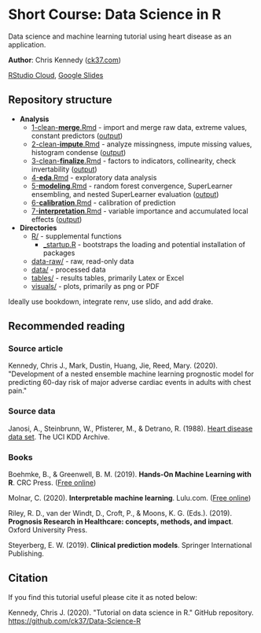 # Short Course: Data Science in R 

Data science and machine learning tutorial using heart disease as an application.

**Author**: Chris Kennedy ([ck37.com](https://ck37.com))

[RStudio Cloud](https://rstudio.cloud/project/1374321),
[Google Slides ](https://docs.google.com/presentation/d/1jL7ukjJ95T-J0XbCOd2O-eMr4EGpqF5AzP2VxFoYRMA/edit#slide=id.p) 

## Repository structure

 * **Analysis**
   * [1-clean-**merge**.Rmd](https://github.com/ck37/Data-Science-R/blob/master/1-clean-merge.Rmd) - import and merge raw data, extreme values, constant predictors ([output](https://ck37.github.io/Data-Science-R/1-clean-merge.html))
   * [2-clean-**impute**.Rmd](https://github.com/ck37/Data-Science-R/blob/master/2-clean-impute.Rmd) - analyze missingness, impute missing values, histogram condense ([output](https://ck37.github.io/Data-Science-R/2-clean-impute.html))
   * [3-clean-**finalize**.Rmd](https://github.com/ck37/Data-Science-R/blob/master/3-clean-finalize.Rmd) - factors to indicators, collinearity, check invertability ([output](https://ck37.github.io/Data-Science-R/3-clean-finalize.html))
   * [4-**eda**.Rmd](https://github.com/ck37/Data-Science-R/blob/master/4-eda.Rmd) - exploratory data analysis
   * [5-**modeling**.Rmd](https://github.com/ck37/Data-Science-R/blob/master/5-modeling.Rmd) - random forest convergence, SuperLearner ensembling, and nested SuperLearner evaluation ([output](https://ck37.github.io/Data-Science-R/5-modeling.html))
   * [6-**calibration**.Rmd](https://github.com/ck37/Data-Science-R/blob/master/6-calibration.Rmd) - calibration of prediction
   * [7-**interpretation**.Rmd](https://github.com/ck37/Data-Science-R/blob/master/7-interpretation.Rmd) - variable importance and accumulated local effects ([output](https://ck37.github.io/Data-Science-R/7-interpretation.html))
 * **Directories**
   * [R/](https://github.com/ck37Data-Science-R/tree/master/R) - supplemental functions
     * [_startup.R](#tbd) - bootstraps the loading and potential installation of packages
   * [data-raw/](https://github.com/ck37/Data-Science-R/tree/master/data-raw) - raw, read-only data
   * [data/](https://github.com/ck37/learning/tree/master/data) - processed data
   * [tables/](https://github.com/ck37/Data-Science-R/tree/master/tables) - results tables, primarily Latex or Excel
   * [visuals/](https://github.com/ck37/Data-Science-R/tree/master/visuals) - plots, primarily as png or PDF
 
Ideally use bookdown, integrate renv, use slido, and add drake.

## Recommended reading

### Source article

Kennedy, Chris J., Mark, Dustin, Huang, Jie, Reed, Mary. (2020). "Development of a nested ensemble machine learning prognostic model for predicting 60-day risk of major adverse cardiac events in adults with chest pain."

### Source data

Janosi, A., Steinbrunn, W., Pfisterer, M., & Detrano, R. (1988). [Heart disease data set](https://archive.ics.uci.edu/ml/datasets/Heart+Disease). The UCI KDD Archive.

### Books

Boehmke, B., & Greenwell, B. M. (2019). **Hands-On Machine Learning with R**. CRC Press. ([Free online](https://bradleyboehmke.github.io/HOML/))

Molnar, C. (2020). **Interpretable machine learning**. Lulu.com. ([Free online](https://christophm.github.io/interpretable-ml-book/))

Riley, R. D., van der Windt, D., Croft, P., & Moons, K. G. (Eds.). (2019). **Prognosis Research in Healthcare: concepts, methods, and impact**. Oxford University Press.

Steyerberg, E. W. (2019). **Clinical prediction models**. Springer International Publishing.

## Citation

If you find this tutorial useful please cite it as noted below:

Kennedy, Chris J. (2020). "Tutorial on data science in R." GitHub repository.
https://github.com/ck37/Data-Science-R

